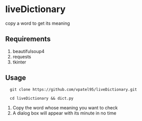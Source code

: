 # liveDictionary
copy a word to get its meaning

## Requirements
1.  beautifulsoup4
2.  requests
3.  tkinter

## Usage
```
  git clone https://github.com/vpatel95/liveDictionary.git
  
  cd liveDictionary && dict.py
```
1.  Copy the word whose meaning you want to check
2.  A dialog box will appear with its minute in no time
